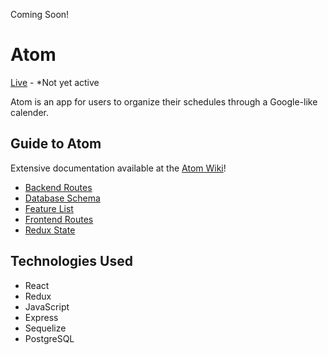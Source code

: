 Coming Soon!

# Atom

[Live]() - *Not yet active

Atom is an app for users to organize their schedules through a Google-like calender.

## Guide to Atom

Extensive documentation available at the [Atom Wiki](https://github.com/dav94sal/Atom/wiki)!

- [Backend Routes](https://github.com/dav94sal/Atom/wiki/Backend-Routes)
- [Database Schema](https://github.com/dav94sal/Atom/wiki/Database-Schema)
- [Feature List](https://github.com/dav94sal/Atom/wiki/Feature-List)
- [Frontend Routes](https://github.com/dav94sal/Atom/wiki/Frontend-Routes)
- [Redux State](https://github.com/dav94sal/Atom/wiki/Redux-State)

## Technologies Used

- React
- Redux
- JavaScript
- Express
- Sequelize
- PostgreSQL

